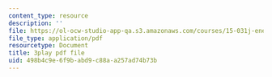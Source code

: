 ```yaml
---
content_type: resource
description: ''
file: https://ol-ocw-studio-app-qa.s3.amazonaws.com/courses/15-031j-energy-decisions-markets-and-policies-spring-2012/498b4c9e6f9babd9c88aa257ad74b73b_FaLqAip6A0Q.pdf
file_type: application/pdf
resourcetype: Document
title: 3play pdf file
uid: 498b4c9e-6f9b-abd9-c88a-a257ad74b73b
---
```

